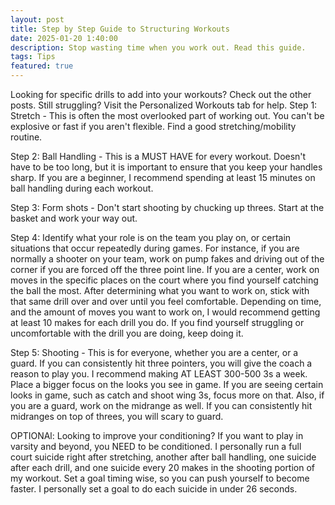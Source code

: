 ```yaml
---
layout: post
title: Step by Step Guide to Structuring Workouts
date: 2025-01-20 1:40:00
description: Stop wasting time when you work out. Read this guide.
tags: Tips
featured: true
---
```


Looking for specific drills to add into your workouts? Check out the other posts. Still struggling? Visit the Personalized Workouts tab for help.
Step 1: Stretch - This is often the most overlooked part of working out. You can't be explosive or fast if you aren't flexible. Find a good stretching/mobility routine. 

Step 2: Ball Handling - This is a MUST HAVE for every workout. Doesn't have to be too long, but it is important to ensure that you keep your handles sharp. If you are a beginner, I recommend spending at least 15 minutes on ball handling during each workout.

Step 3: Form shots - Don't start shooting by chucking up threes. Start at the basket and work your way out.

Step 4: Identify what your role is on the team you play on, or certain situations that occur repeatedly during games. For instance, if you are normally a shooter on your team, work on pump fakes and driving out of the corner if you are forced off the three point line. If you are a center, work on moves in the specific places on the court where you find yourself catching the ball the most. After determining what you want to work on, stick with that same drill over and over until you feel comfortable. Depending on time, and the amount of moves you want to work on, I would recommend getting at least 10 makes for each drill you do. If you find yourself struggling or uncomfortable with the drill you are doing, keep doing it.

Step 5: Shooting - This is for everyone, whether you are a center, or a guard. If you can consistently hit three pointers, you will give the coach a reason to play you. I recommend making AT LEAST 300-500 3s a week. Place a bigger focus on the looks you see in game. If you are seeing certain looks in game, such as catch and shoot wing 3s, focus more on that. Also, if you are a guard, work on the midrange as well. If you can consistently hit midranges on top of threes, you will scary to guard. 

OPTIONAl: Looking to improve your conditioning? If you want to play in varsity and beyond, you NEED to be conditioned. I personally run a full court suicide right after stretching, another after ball handling, one suicide after each drill, and one suicide every 20 makes in the shooting portion of my workout. Set a goal timing wise, so you can push yourself to become faster. I personally set a goal to do each suicide in under 26 seconds. 



